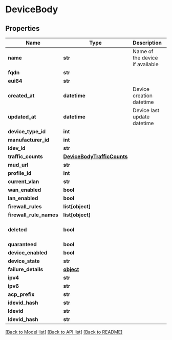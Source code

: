 # DeviceBody

## Properties
Name | Type | Description | Notes
------------ | ------------- | ------------- | -------------
**name** | **str** | Name of the device if available | [optional] 
**fqdn** | **str** |  | [optional] 
**eui64** | **str** |  | [optional] 
**created_at** | **datetime** | Device creation datetime | [optional] 
**updated_at** | **datetime** | Device last update datetime | [optional] 
**device_type_id** | **int** |  | [optional] 
**manufacturer_id** | **int** |  | [optional] 
**idev_id** | **str** |  | [optional] 
**traffic_counts** | [**DeviceBodyTrafficCounts**](DeviceBodyTrafficCounts.md) |  | [optional] 
**mud_url** | **str** |  | [optional] 
**profile_id** | **int** |  | [optional] 
**current_vlan** | **str** |  | [optional] 
**wan_enabled** | **bool** |  | [optional] 
**lan_enabled** | **bool** |  | [optional] 
**firewall_rules** | **list[object]** |  | [optional] 
**firewall_rule_names** | **list[object]** |  | [optional] 
**deleted** | **bool** |  | [optional] [default to False]
**quaranteed** | **bool** |  | [optional] 
**device_enabled** | **bool** |  | [optional] 
**device_state** | **str** |  | [optional] 
**failure_details** | [**object**](.md) |  | [optional] 
**ipv4** | **str** |  | [optional] 
**ipv6** | **str** |  | [optional] 
**acp_prefix** | **str** |  | [optional] 
**idevid_hash** | **str** |  | [optional] 
**ldevid** | **str** |  | [optional] 
**ldevid_hash** | **str** |  | [optional] 

[[Back to Model list]](../README.md#documentation-for-models) [[Back to API list]](../README.md#documentation-for-api-endpoints) [[Back to README]](../README.md)


